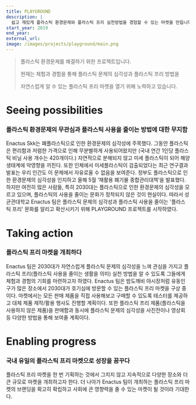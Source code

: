 ```yaml
---
title: PLAYGROUND
description: |
  쉽고 재밌게 플라스틱 환경문제와 플라스틱 프리 실천방법을 경험할 수 있는 마켓을 만듭니다.
start_year: 2019
end_year:
external_url:
image: /images/projects/playground/main.png
---
```


>플라스틱 환경문제를 해결하기 위한 프로젝트입니다.
>
>현재는 체험과 경험을 통해 플라스틱 문제의 심각성과 플라스틱 프리 방법을
>
>자연스럽게 알 수 있는 플라스틱 프리 마켓을 열기 위해 노력하고 있습니다.


# Seeing possibilities

### 플라스틱 환경문제의 무관심과 플라스틱 사용을 줄이는 방법에 대한 무지함

Enactus Skk는 폐플라스틱으로 인한 환경문제의 심각성에 주목했다. 그동안 플라스틱은 편리함과 저렴한 가격으로 인해 무분별하게 사용되어왔지만 (국내 연간 1인당 플라스틱 비닐 사용 개수는 420개이다.) 자연적으로 분해되지 않고 미세 플라스틱이 되어 해양 생태계에 악영향을 끼친다. 또한 인체에서 미세플라스틱이 검출되었다는 최근 연구결과 발표는 우리 인간도 이 문제에서 자유로울 수 없음을 보여준다. 정부도 플라스틱으로 인한 환경문제의 심각성을 인지하고 올해 5월 ‘재활용 폐기물 종합관리대책’을 발표했다. 하지만 여전히 많은 사람들, 특히 2030대는 플라스틱으로 인한 환경문제의 심각성을 모르고 있으며, 플라스틱의 사용을 줄이는 문화가 정착되지 않은 것이 현실이다. 따라서 성균관대학교 Enactus 팀은 플라스틱 문제의 심각성과 플라스틱 사용을 줄이는 '플라스틱 프리' 문화를 알리고 확산시키기 위해 PLAYGROUND 프로젝트를 시작하였다.

# Taking action

### 플라스틱 프리 마켓을 개최하다

Enactus 팀은 2030대가 자연스럽게 플라스틱 문제의 심각성을 느껴 관심을 가지고 플라스틱 프리(플라스틱 사용을 줄이는 생활을 의미) 실천 방법을 알 수 있도록 그들에게 체험과 경험의 기회를 마련하고자 하였다. Enactus 팀은 밤도깨비 야시장처럼 유동인구가 많은 장소에서 2030대가 호기심에 방문할 수 있는 플라스틱 프리 마켓을 구상 중이다. 마켓에서는 모든 판매 제품을 직접 사용해보고 구매할 수 있도록 테스터를 제공하고 대체 제품 제작/활용 행사도 진행할 계획이다. 또한 플라스틱 프리 제품(플라스틱을 사용하지 않은 제품)을 판매함과 동시에 플라스틱 문제의 심각성을 사진전이나 영상회 등 다양한 방법을 통해 보여줄 계획이다.

# Enabling progress

### 국내 유일의 플라스틱 프리 마켓으로 성장을 꿈꾸다

플라스틱 프리 마켓을 한 번 기획하는 것에서 그치지 않고 지속적으로 다양한 장소와 더 큰 규모로 마켓을 개최하고자 한다. 더 나아가 Enactus 팀이 개최하는 플라스틱 프리 마켓의 브랜딩을 확고히 확립하고 사회에 큰 영향력을 줄 수 있는 마켓이 될 것이라 기대한다.

